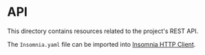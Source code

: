 # API

This directory contains resources related to the project's REST API.

The `Insomnia.yaml` file can be imported into [Insomnia HTTP Client](https://insomnia.rest).
